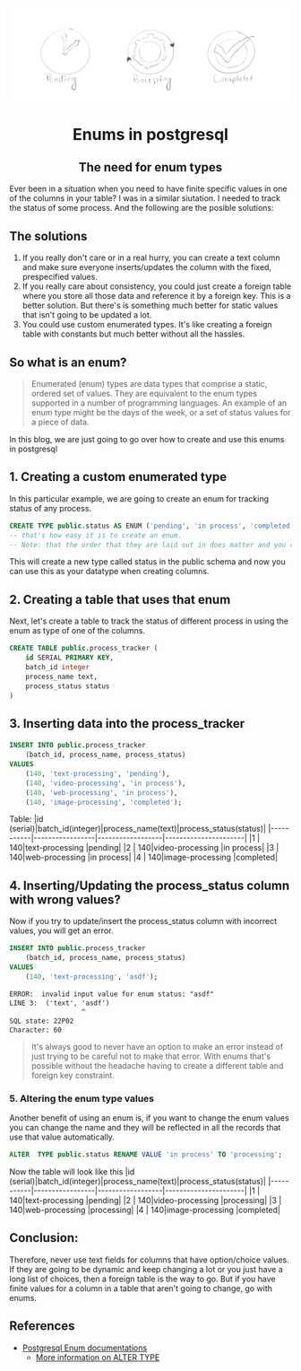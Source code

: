 ![fixed value fields](./images/enums.png)
<h1 style="text-align: center">Enums in postgresql </h1>


<h2 style="text-align: center">The need for enum types</h2>
Ever been in a situation when you need to have finite specific values in one
of the columns in your table? I was in a similar siutation. I needed to track
the status of some process. And the following are the posible solutions:

## The solutions
1. If you really don't care or in a real hurry, you can create a text column and
make sure everyone inserts/updates the column with the fixed, prespecified values. 
2. If you really care about consistency, you could just create a foreign table
where you store all those data and reference it by a foreign key. This is a
better solution. But there's is something much better for static values that isn't
going to be updated a lot.
3. You could use custom enumerated types. It's like creating a foreign table with
constants but much better without all the hassles.

## So what is an enum?
> Enumerated (enum) types are data types that comprise a static, ordered set of
> values. They are equivalent to the enum types supported in a number of
> programming languages. An example of an enum type might be the days of the week,
> or a set of status values for a piece of data.

In this blog, we are just going to go over how to create and use this enums in
postgresql

## 1. Creating a custom enumerated type
In this particular example, we are going to create an enum for tracking status
of any process.

```sql
CREATE TYPE public.status AS ENUM ('pending', 'in process', 'completed');
-- that's how easy it is to create an enum.
-- Note: that the order that they are laid out in does matter and you can do comparisons based on their order. More on this later
```
This will create a new type called status in the public schema and now you can
use this as your datatype when creating columns.

## 2. Creating a table that uses that enum
Next, let's create a table to track the status of different process in using the
enum as type of one of the columns.
```sql
CREATE TABLE public.process_tracker (
    id SERIAL PRIMARY KEY,
    batch_id integer
    process_name text,
    process_status status
)
```

## 3. Inserting data into the process_tracker
```sql
INSERT INTO public.process_tracker
    (batch_id, process_name, process_status)
VALUES 
    (140, 'text-processing', 'pending'),
    (140, 'video-processing', 'in process'),
    (140, 'web-processing', 'in process'),
    (140, 'image-processing', 'completed');
```

Table:
|id (serial)|batch_id(integer)|process_name(text)|process_status(status)|
|-----------|-----------------|------------------|----------------------|
|1 |     140|text-processing  |pending|
|2 |     140|video-processing |in process|
|3 |     140|web-processing |in process|
|4 |     140|image-processing |completed|

## 4. Inserting/Updating the process_status column with wrong values?
Now if you try to update/insert the process_status column with incorrect values,
you will get an error.
```sql
INSERT INTO public.process_tracker
    (batch_id, process_name, process_status)
VALUES
    (140, 'text-processing', 'asdf');
```
```log
ERROR:  invalid input value for enum status: "asdf"
LINE 3:  ('text', 'asdf')
                  ^
SQL state: 22P02
Character: 60
```

>It's always good to never have an option to make an error instead of just trying to
>be careful not to make that error.  With enums that's possible without the
>headache having to create a different table and foreign key constraint.

### 5. Altering the enum type values
Another benefit of using an enum is, if you want to change the enum values you can change the name
and they will be reflected in all the records that use that value automatically.

```sql
ALTER  TYPE public.status RENAME VALUE 'in process' TO 'processing';
```

Now the table will look like this
|id (serial)|batch_id(integer)|process_name(text)|process_status(status)|
|-----------|-----------------|------------------|----------------------|
|1 |     140|text-processing  |pending|
|2 |     140|video-processing |processing|
|3 |     140|web-processing |processing|
|4 |     140|image-processing |completed|

## Conclusion:
Therefore, never use text fields for columns that have option/choice values. If
they are going to be dynamic and keep changing a lot or you just have a long
list of choices, then a foreign table is the way to go. But if you have finite
values for a column in a table that aren't going to change, go with enums.

## References
* [Postgresql Enum documentations](https://www.postgresql.org/docs/current/datatype-enum.html)
    * [More information on ALTER TYPE](https://www.postgresql.org/docs/current/sql-altertype.html)
